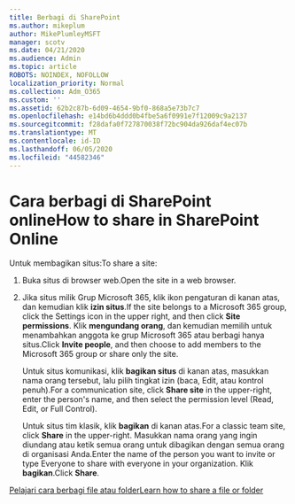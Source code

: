 ```yaml
---
title: Berbagi di SharePoint
ms.author: mikeplum
author: MikePlumleyMSFT
manager: scotv
ms.date: 04/21/2020
ms.audience: Admin
ms.topic: article
ROBOTS: NOINDEX, NOFOLLOW
localization_priority: Normal
ms.collection: Adm_O365
ms.custom: ''
ms.assetid: 62b2c87b-6d09-4654-9bf0-868a5e73b7c7
ms.openlocfilehash: e14bd6b4ddd0b4fbe5a6f0991e7f12009c9a2137
ms.sourcegitcommit: f28dafa0f727870038f72bc904da926daf4ec07b
ms.translationtype: MT
ms.contentlocale: id-ID
ms.lasthandoff: 06/05/2020
ms.locfileid: "44582346"
---
```

# <a name="how-to-share-in-sharepoint-online"></a><span data-ttu-id="ea5bc-102">Cara berbagi di SharePoint online</span><span class="sxs-lookup"><span data-stu-id="ea5bc-102">How to share in SharePoint Online</span></span>

<span data-ttu-id="ea5bc-103">Untuk membagikan situs:</span><span class="sxs-lookup"><span data-stu-id="ea5bc-103">To share a site:</span></span>
  
1. <span data-ttu-id="ea5bc-104">Buka situs di browser web.</span><span class="sxs-lookup"><span data-stu-id="ea5bc-104">Open the site in a web browser.</span></span>
    
2. <span data-ttu-id="ea5bc-105">Jika situs milik Grup Microsoft 365, klik ikon pengaturan di kanan atas, dan kemudian klik **izin situs**.</span><span class="sxs-lookup"><span data-stu-id="ea5bc-105">If the site belongs to a Microsoft 365 group, click the Settings icon in the upper right, and then click **Site permissions**.</span></span> <span data-ttu-id="ea5bc-106">Klik **mengundang orang**, dan kemudian memilih untuk menambahkan anggota ke grup Microsoft 365 atau berbagi hanya situs.</span><span class="sxs-lookup"><span data-stu-id="ea5bc-106">Click **Invite people**, and then choose to add members to the Microsoft 365 group or share only the site.</span></span> 
    
    <span data-ttu-id="ea5bc-107">Untuk situs komunikasi, klik **bagikan situs** di kanan atas, masukkan nama orang tersebut, lalu pilih tingkat izin (baca, Edit, atau kontrol penuh).</span><span class="sxs-lookup"><span data-stu-id="ea5bc-107">For a communication site, click **Share site** in the upper-right, enter the person's name, and then select the permission level (Read, Edit, or Full Control).</span></span> 
    
    <span data-ttu-id="ea5bc-108">Untuk situs tim klasik, klik **bagikan** di kanan atas.</span><span class="sxs-lookup"><span data-stu-id="ea5bc-108">For a classic team site, click **Share** in the upper-right.</span></span> <span data-ttu-id="ea5bc-109">Masukkan nama orang yang ingin diundang atau ketik semua orang untuk dibagikan dengan semua orang di organisasi Anda.</span><span class="sxs-lookup"><span data-stu-id="ea5bc-109">Enter the name of the person you want to invite or type Everyone to share with everyone in your organization.</span></span> <span data-ttu-id="ea5bc-110">Klik **bagikan**.</span><span class="sxs-lookup"><span data-stu-id="ea5bc-110">Click **Share**.</span></span>
    
[<span data-ttu-id="ea5bc-111">Pelajari cara berbagi file atau folder</span><span class="sxs-lookup"><span data-stu-id="ea5bc-111">Learn how to share a file or folder</span></span>](https://go.microsoft.com/fwlink/?linkid=511430)
  


